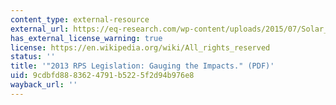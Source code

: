 ```yaml
---
content_type: external-resource
external_url: https://eq-research.com/wp-content/uploads/2015/07/Solar_Today_Gauging_the_Impacts_Barnes.pdf
has_external_license_warning: true
license: https://en.wikipedia.org/wiki/All_rights_reserved
status: ''
title: '"2013 RPS Legislation: Gauging the Impacts." (PDF)'
uid: 9cdbfd88-8362-4791-b522-5f2d94b976e8
wayback_url: ''
---
```

